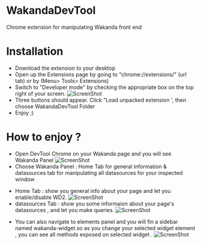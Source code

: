 # WakandaDevTool
Chrome extension for manipulating Wakanda front end

# Installation

* Download the extension to your desktop
* Open up the Extensions page by going to "chrome://extensions/" (url tab) or by (Menu> Tools> Extensions)
* Switch to "Developer mode" by checking the appropriate box on the top right of your screen.
![ScreenShot](http://i.kinja-img.com/gawker-media/image/upload/s--AmhsI8-i--/786508223546859693.png)
* Three buttons should appear. Click "Load unpacked extension ', then choose WakandaDevTool Folder
* Enjoy ;)

# How to enjoy ?

* Open DevTool Chrome on your Wakanda page and you will see Wakanda Panel
![ScreenShot](http://content.screencast.com/users/walidos/folders/Jing/media/0499cdbe-2637-4c2f-8232-3a2ec32c25e6/2015-05-28_1114.png)
* Choose Wakanda Panel : Home Tab for general information & datasources tab for manipulating all datasources for your inspected window
- Home Tab : show you general info about your page and let you enable/disable WD2.
![ScreenShot](http://content.screencast.com/users/walidos/folders/Jing/media/e0f67a34-ad5f-47c8-a6f0-4f1411a5242a/2015-05-29_1707.png)
- datasources Tab : show you some informaion about  your page's datasources , and let you make queries. 
![ScreenShot](http://content.screencast.com/users/walidos/folders/Jing/media/8917644c-d485-482b-8258-a71977b149db/2015-05-28_1121.png)
 * You can also navigate to elements panel and you will fin a sidebar named wakanda-widget.so as you change your selected widget element , you can see all methods exposed on selected widget . 
 ![ScreenShot](http://content.screencast.com/users/walidos/folders/Jing/media/9d0d0918-66df-428e-a9e1-5a82770c5b7b/2015-05-28_1128.png)
 
